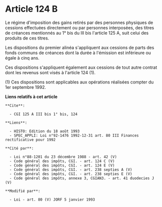 # Article 124 B

Le régime d'imposition des gains retirés par des personnes physiques de cessions effectuées directement ou par personnes
interposées, des titres de créances mentionnés au 1° bis du III bis l'article 125 A, suit celui des produits de ces titres.

Les dispositions du premier alinéa s'appliquent aux cessions de parts des fonds communs de créances dont la durée à
l'émission est inférieure ou égale à cinq ans.

Ces dispositions s'appliquent également aux cessions de tout autre contrat dont les revenus sont visés à l'article 124 (1).

(1) Ces dispositions sont applicables aux opérations réalisées compter du 1er septembre 1992.

**Liens relatifs à cet article**

	**Cite**:

	  - CGI 125 A III bis 1° bis, 124

	**Liens**:

	  - HISTO: Edition du 18 août 1993
	  - SPEC_APPLI: Loi n°92-1476 1992-12-31 art. 80 III Finances rectificative pour 1992

	**Cité par**:

	  - Loi n°88-1201 du 23 décembre 1988 - art. 42 (V)
	  - Code général des impôts, CGI. - art. 124 C (V)
	  - Code général des impôts, CGI. - art. 124 E (V)
	  - Code général des impôts, CGI. - art. 238 septies A (V)
	  - Code général des impôts, CGI. - art. 238 septies E (V)
	  - Code général des impôts, annexe 3, CGIAN3. - art. 41 duodecies J (V)

	**Modifié par**:

	  - Loi - art. 80 (V) JORF 5 janvier 1993
